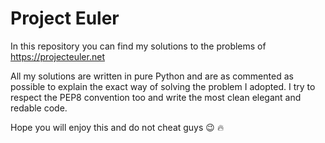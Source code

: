 # Project Euler
In this repository you can find my solutions to the problems of https://projecteuler.net

All my solutions are written in pure Python and are as commented as possible 
to explain the exact way of solving the problem I adopted. I try to respect the PEP8 convention too
and write the most clean elegant and redable code.

Hope you will enjoy this and do not cheat guys :wink: :fire:
